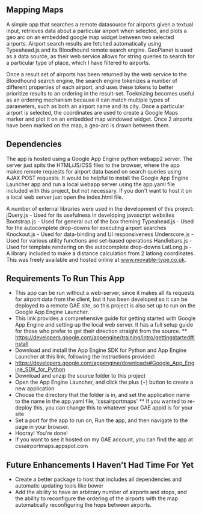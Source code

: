 Mapping Maps
------------
A simple app that searches a remote datasource for airports given a textual input, retrieves data about a particular airport when selected, and plots a geo arc on an embedded google map widget between two selected airports. Airport search results are fetched automatically using Typeahead.js and its Bloodhound remote search engine. GeoPlanet is used as a data source, as their web service allows for string queries to search for a particular type of place, which I have filtered to airports.

Once a result set of airports has been returned by the web service to the Bloodhound search engine, the search engine tokenizes a number of different properties of each airport, and uses these tokens to better prioritize results to an ordering in the result-set. Toeknizing becomes useful as an ordering mechanism because it can match multiple types of parameters, such as both an airport name and its city. Once a particular airport is selected, the coordinates are used to create a Google Maps marker and plot it on an embedded map windowed widget. Once 2 airports have been marked on the map, a geo-arc is drawn between them.

Dependencies
------------
The app is hosted using a Google App Engine python webapp2 server. The server just spits the HTML/JS/CSS files to the browser, where the app makes remote requests for airport data based on search queries using AJAX POST requests. It would be helpful to install the Google App Engine Launcher app and run a local webapp server using the app.yaml file included with this project, but not necessary. If you don't want to host it on a local web server just open the index.html file.

A number of external libraries were used in the development of this project:
jQuery.js - Used for its usefulness in developing javascript websites
Bootstrap.js - Used for general out of the box theming
Typeahead.js - Used for the autocomplete drop-downs for executing airport searches
Knockout.js - Used for data-binding and UI responsiveness
Underscore.js - Used for various utility functions and set-based operations
Handlebars.js - Used for template rendering on the autocomplete drop-downs
LatLong.js - A library included to make a distance calculation from 2 latlong coordinates. This was freely available and hosted online at www.movable-type.co.uk.


Requirements To Run This App
-----------------------------
* This app can be run without a web-server, since it makes all its requests for airport data from the client, but it has been developed so it can be deployed to a remote GAE site, so this project is also set up to run on the Google App Engine Launcher.
* This link provides a comprehensive guide for getting started with Google App Engine and setting up the local web server. It has a full setup guide for those who prefer to get their direction straight from the source.
** https://developers.google.com/appengine/training/intro/gettingstarted#install
* Download and install the App Engine SDK for Python and App Engine Launcher at this link, following the instructions provided:
* https://developers.google.com/appengine/downloads#Google_App_Engine_SDK_for_Python
* Download and unzip the source folder to this project
* Open the App Engine Launcher, and click the plus (+) button to create a new application
* Choose the directory that the folder is in, and set the application name to the name in the app.yaml file, 'cssairportmaps'
** If you wanted to re-deploy this, you can change this to whatever your GAE appid is for your site
* Set a port for the app to run on, Run the app, and then navigate to the page in your browser.
* Hooray! You're done!
* If you want to see it hosted on my GAE account, you can find the app at cssairportmaps.appspot.com


Future Enhancements I Haven't Had Time For Yet
-----------------------------------------------
* Create a better package to host that includes all dependencies and automatic updating tools like bower
* Add the ability to have an arbitrary number of airports and stops, and the ability to reconfigure the ordering of the airports with the map automatically reconfiguring the hops between airports.
